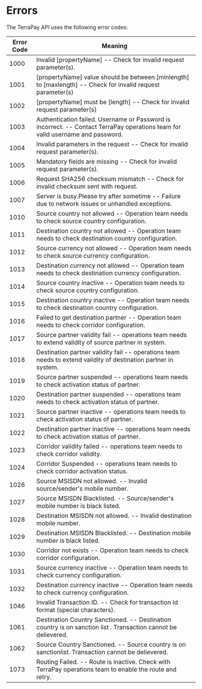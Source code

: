 # Errors


The TerraPay API uses the following error codes:


Error Code | Meaning
---------- | -------
1000 | Invalid [propertyName] -- Check for invalid request parameter(s).
1001 | [propertyName] value should be between [minlength] to [maxlength] -- Check for invalid request parameter(s)
1002 | [propertyName] must be [length] -- Check for invalid request parameter(s)
1003 | Authentication failed. Username or Password is incorrect. -- Contact TerraPay operations team for valid username and password.
1004 | Invalid parameters in the request -- Check for invalid request parameter(s).
1005 | Mandatory fields are missing	-- Check for invalid request parameter(s).
1006 | Request SHA256 checksum mismatch	-- Check for invalid checksum sent with request.
1007 | Server is busy.Please try after sometime	-- Failure due to network issues or unhandled exceptions.
1010 | Source country not allowed -- Operation team needs to check source country configuration.
1011 | Destination country not allowed	 --	Operation team needs to check destination country configuration.
1012 | Source currency not allowed	-- Operation team needs to check source currency configuration.
1013 | Destination currency not allowed	-- Operation team needs to check destination currency configuration.
1014 | Source country inactive	-- Operation team needs to check source country configuration.
1015 | Destination country inactive	-- Operation team needs to check destination country configuration.
1016 | Failed to get destination partner	-- Operation team needs to check corridor configuration.
1017 | Source partner validity fail	--	operations team needs to extend validity of source partner in system.
1018 | Destination partner validity fail -- operations team needs to extend validity of destination partner in system.
1019 | Source partner suspended	-- operations team needs to check activation status of partner.
1020 | Destination partner suspended	--	operations team needs to check activation status of partner.
1021 | Source partner inactive	--	operations team needs to check activation status of partner.
1022 | Destination partner inactive	 --	operations team needs to check activation status of partner.
1023 | Corridor validity failed	 --	operations team needs to check corridor validity.
1024 | Corridor Suspended	 --	operations team needs to check corridor activation status.
1026 | Source MSISDN not allowed. --	Invalid source/sender's mobile number.
1027 | Source MSISDN Blacklisted. --	Source/sender's mobile number is black listed.
1028 | Destination MSISDN not allowed. --	Invalid destination mobile number.
1029 | Destination MSISDN Blacklisted. --	Destination mobile number is black listed.
1030 | Corridor not exists  --	Operation team needs to check corridor configuration.
1031 | Source currency inactive	 --	Operation team needs to check currency configuration.
1032 | Destination currency inactive	 --	Operation team needs to check currency configuration.
1046 | Invalid Transaction ID.	-- Check for transaction Id format (special characters).
1061 | Destination Country Sanctioned. -- Destination country is on sanction list . Transaction cannot be delievered.
1062 | Source Country Sanctioned. -- Source country is on sanctionlist. Transaction cannot be delievered.
1073 | Routing Failed.	--	Route is inactive. Check with TerraPay operations team to enable the route and retry.

